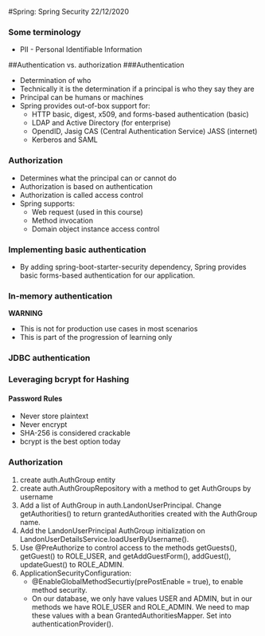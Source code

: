 #Spring: Spring Security
22/12/2020

	
### Some terminology
* PII - Personal Identifiable Information

##Authentication vs. authorization
###Authentication
* Determination of who
* Technically it is the determination if a principal is who they say they are
* Principal can be humans or machines
* Spring provides out-of-box support for:
	* HTTP basic, digest, x509, and forms-based authentication (basic)
	* LDAP and Active Directory (for enterprise)
	* OpendID, Jasig CAS (Central Authentication Service) JASS (internet)
	* Kerberos and SAML

### Authorization
* Determines what the principal can or cannot do
* Authorization is based on authentication
* Authorization is called access control
* Spring supports:
	* Web request (used in this course)
	* Method invocation
	* Domain object instance access control

### Implementing basic authentication
* By adding spring-boot-starter-security dependency, Spring provides basic forms-based authentication for our application.

### In-memory authentication
**WARNING** 
* This is not for production use cases in most scenarios
* This is part of the progression of learning only

### JDBC authentication

### Leveraging bcrypt for Hashing
#### Password Rules
* Never store plaintext
* Never encrypt
* SHA-256 is considered crackable
* bcrypt is the best option today

### Authorization
1. create auth.AuthGroup entity
2. create auth.AuthGroupRepository with a method to get AuthGroups by username
3. Add a list of AuthGroup in auth.LandonUserPrincipal. Change getAuthorities() to return grantedAuthorities created with the AuthGroup name. 
4. Add the LandonUserPrincipal AuthGroup initialization on LandonUserDetailsService.loadUserByUsername().
5. Use @PreAuthorize to control access to the methods getGuests(), getGuest() to ROLE_USER, and getAddGuestForm(), addGuest(), updateGuest() to ROLE_ADMIN. 
6. ApplicationSecurityConfiguration:
	* @EnableGlobalMethodSecurtiy(prePostEnable = true), to enable method security.
	* On our database, we only have values USER and ADMIN, but in our methods we have ROLE_USER and ROLE_ADMIN. We need to map these values with a bean GrantedAuthoritiesMapper. Set into authenticationProvider().
	